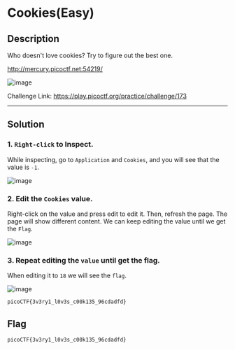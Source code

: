 # Cookies(Easy)

## Description
Who doesn't love cookies? Try to figure out the best one. 

http://mercury.picoctf.net:54219/

![image](https://github.com/user-attachments/assets/65501ff4-20c7-4b1d-acf1-fc14b6142bf1)

Challenge Link: https://play.picoctf.org/practice/challenge/173

---

## Solution

### 1. `Right-click` to Inspect.
While inspecting, go to `Application` and `Cookies`, and you will see that the value is `-1`.

![image](https://github.com/user-attachments/assets/e6c5417a-1310-45f6-b508-b7058d9ded2a)

### 2. Edit the `Cookies` value.
Right-click on the value and press edit to edit it. Then, refresh the page. The page will show different content. We can keep editing the value until we get the `Flag`.

![image](https://github.com/user-attachments/assets/6c11a86b-8c30-4c56-bacf-27b50a0d07c0)

### 3. Repeat editing the `value` until get the flag.
When editing it to `18` we will see the `flag`.

![image](https://github.com/user-attachments/assets/bb036cef-1713-4278-b71f-e6d0f3cfce58)

```bash
picoCTF{3v3ry1_l0v3s_c00k135_96cdadfd}
```

## Flag
```bash
picoCTF{3v3ry1_l0v3s_c00k135_96cdadfd}
```
